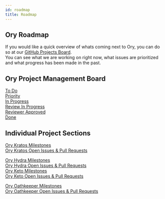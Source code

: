 ```yaml
---
id: roadmap
title: Roadmap
---
```


## Ory Roadmap

If you would like a quick overview of whats coming next to Ory, you can do so at
our [GitHub Projects Board](https://github.com/orgs/Ory/projects/8).  
You can see what we are working on right now, what issues are prioritized and
what progress has been made in the past.

## Ory Project Management Board

[To Do](https://github.com/orgs/Ory/projects/8#column-6092768)  
[Priority](https://github.com/orgs/Ory/projects/8#column-7739379)  
[In Progress](https://github.com/orgs/Ory/projects/8#column-6092769)  
[Review In Progress](https://github.com/orgs/Ory/projects/8#column-6092770)  
[Reviewer Approved](https://github.com/orgs/Ory/projects/8#column-6092771)  
[Done](https://github.com/orgs/Ory/projects/8#column-6092772)

## Individual Project Sections

[Ory Kratos Milestones](https://github.com/Ory/kratos/milestones)  
[Ory Kratos Open Issues & Pull Requests](https://github.com/Ory/kratos/issues?q=is%3Aopen+sort%3Aupdated-desc+sort%3Areactions-%2B1-desc)

[Ory Hydra Milestones](https://github.com/Ory/hydra/milestones)  
[Ory Hydra Open Issues & Pull Requests](https://github.com/Ory/hydra/issues?q=is%3Aopen+sort%3Aupdated-desc+sort%3Areactions-%2B1-desc)  
[Ory Keto Milestones](https://github.com/ory/keto/milestones)  
[Ory Keto Open Issues & Pull Requests](https://github.com/Ory/keto/issues?q=is%3Aopen+sort%3Aupdated-desc+sort%3Areactions-%2B1-desc)

[Ory Oathkeeper Milestones](https://github.com/ory/oathkeeper/milestones)  
[Ory Oathkeeper Open Issues & Pull Requests](https://github.com/Ory/oathkeeper/issues?q=is%3Aopen+sort%3Aupdated-desc+sort%3Areactions-%2B1-desc)
